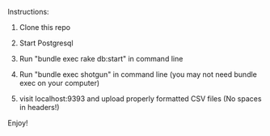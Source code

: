 Instructions:


1. Clone this repo

2. Start Postgresql


3. Run "bundle exec rake db:start" in command line

4. Run "bundle exec shotgun" in command line
(you may not need bundle exec on your computer) 

5. visit localhost:9393 and upload properly formatted CSV files (No spaces in headers!)

Enjoy! 

